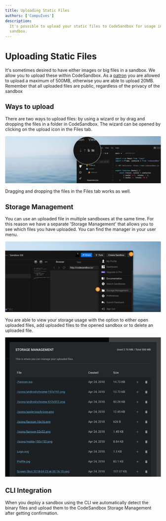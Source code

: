 ```yaml
---
title: Uploading Static Files
authors: ['CompuIves']
description:
  It's possible to upload your static files to CodeSandbox for usage in the
  sandbox.
---
```


# Uploading Static Files

It's sometimes desired to have either images or big files in a sandbox. We allow
you to upload these within CodeSandbox. As a
[patron](https://codesandbox.io/patron) you are allowed to upload a maximum of
500MB, otherwise you are able to upload 20MB. Remember that all uploaded files
are public, regardless of the privacy of the sandbox

## Ways to upload

There are two ways to upload files: by using a wizard or by drag and dropping
the files in a folder in CodeSandbox. The wizard can be opened by clicking on
the upload icon in the Files tab.

![Upload Wizard](./images/upload.png)

Dragging and dropping the files in the Files tab works as well.

## Storage Management

You can use an uploaded file in multiple sandboxes at the same time. For this
reason we have a separate 'Storage Management' that allows you to see which
files you have uploaded. You can find the manager in your user menu.

![Storage Management in User Menu](./images/storage-management-users.png?v2)

You are able to view your storage usage with the option to either open uploaded
files, add uploaded files to the opened sandbox or to delete an uploaded file.

![Storage Management](./images/storage-management.png)

## CLI Integration

When you deploy a sandbox using the CLI we automatically detect the binary files
and upload them to the CodeSandbox Storage Management after getting
confirmation.
